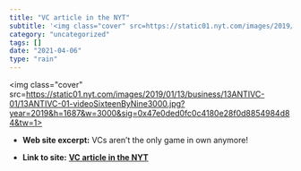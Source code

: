 ```yaml
---
title: "VC article in the NYT"
subtitle: '<img class="cover" src=https://static01.nyt.com/images/2019/01/13/business/13ANTIVC-01/13ANTIVC-01-v...'
category: "uncategorized"
tags: []
date: "2021-04-06"
type: "rain"
---
```

<img class="cover" src=https://static01.nyt.com/images/2019/01/13/business/13ANTIVC-01/13ANTIVC-01-videoSixteenByNine3000.jpg?year=2019&h=1687&w=3000&sig=0x47e0ded0fc0c4180e28f0d8854984d84&tw=1>



* **Web site excerpt:** VCs aren’t the only game in own anymore!

* **Link to site:** **[VC article in the NYT](https://nyti.ms/2RGPb8T?smid=nytcore-ios-share)**